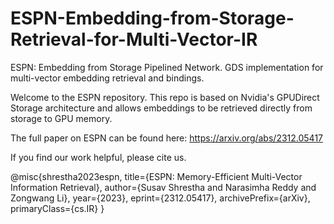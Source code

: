 # ESPN-Embedding-from-Storage-Retrieval-for-Multi-Vector-IR
ESPN: Embedding from Storage Pipelined Network. GDS implementation for multi-vector embedding retrieval and bindings. 

Welcome to the ESPN repository. This repo is based on Nvidia's GPUDirect Storage architecture and allows embeddings to be retrieved directly from storage to GPU memory. 

The full paper on ESPN can be found here: https://arxiv.org/abs/2312.05417

If you find our work helpful, please cite us. 

@misc{shrestha2023espn,
      title={ESPN: Memory-Efficient Multi-Vector Information Retrieval}, 
      author={Susav Shrestha and Narasimha Reddy and Zongwang Li},
      year={2023},
      eprint={2312.05417},
      archivePrefix={arXiv},
      primaryClass={cs.IR}
}
